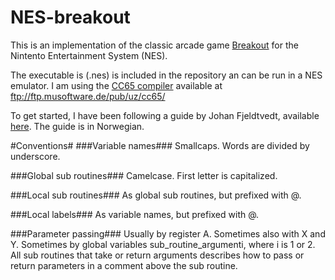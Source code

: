 NES-breakout
====================

This is an implementation of the classic arcade game [Breakout](http://en.wikipedia.org/wiki/Breakout_(video_game)) for the Nintento Entertainment System (NES).

The executable is (.nes) is included in the repository an can be run in a NES emulator. I am using the [CC65 compiler](http://www.cc65.org/index.php) available at ftp://ftp.musoftware.de/pub/uz/cc65/

To get started, I have been following a guide by Johan Fjeldtvedt, available [here](http://www.diskusjon.no/index.php?showtopic=519922). The guide is in Norwegian. 


#Conventions#
###Variable names###
Smallcaps. Words are divided by underscore.

###Global sub routines###
Camelcase. First letter is capitalized.

###Local sub routines###
As global sub routines, but prefixed with @.

###Local labels###
As variable names, but prefixed with @.

###Parameter passing###
Usually by register A. Sometimes also with X and Y. Sometimes by global variables sub_routine_argumenti, where i is 1 or 2. All sub routines that take or return arguments describes how to pass or return parameters in a comment above the sub routine. 
